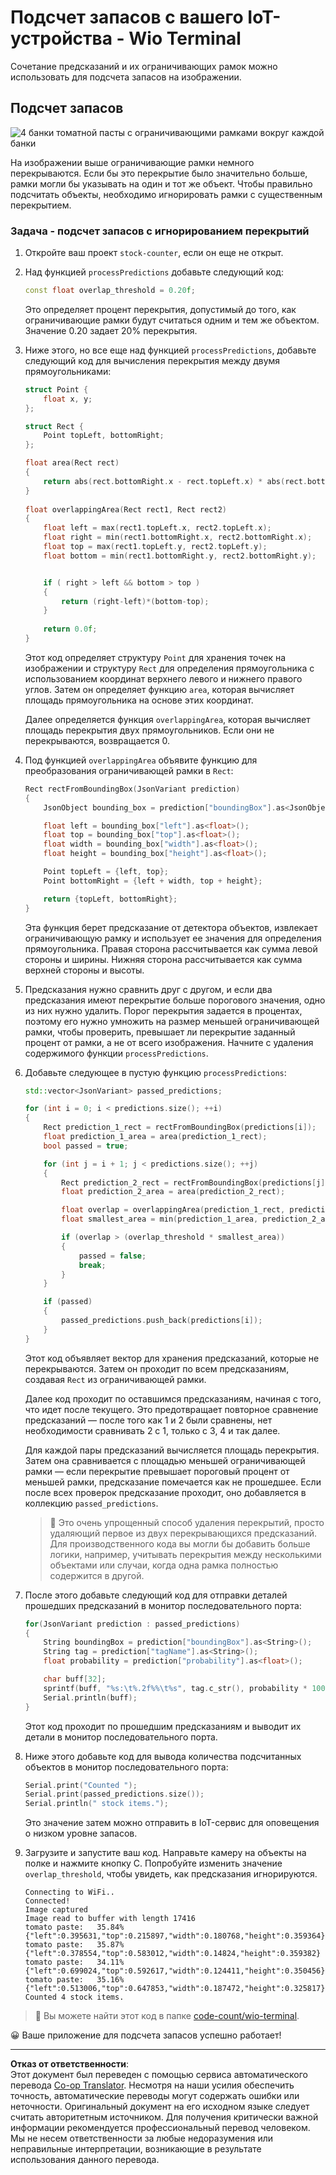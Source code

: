 <!--
CO_OP_TRANSLATOR_METADATA:
{
  "original_hash": "0b2ae20b0fc8e73c9598dea937cac038",
  "translation_date": "2025-08-26T21:33:11+00:00",
  "source_file": "5-retail/lessons/2-check-stock-device/wio-terminal-count-stock.md",
  "language_code": "ru"
}
-->
# Подсчет запасов с вашего IoT-устройства - Wio Terminal

Сочетание предсказаний и их ограничивающих рамок можно использовать для подсчета запасов на изображении.

## Подсчет запасов

![4 банки томатной пасты с ограничивающими рамками вокруг каждой банки](../../../../../translated_images/rpi-stock-with-bounding-boxes.b5540e2ecb7cd49f1271828d3be412671d950e87625c5597ea97c90f11e01097.ru.jpg)

На изображении выше ограничивающие рамки немного перекрываются. Если бы это перекрытие было значительно больше, рамки могли бы указывать на один и тот же объект. Чтобы правильно подсчитать объекты, необходимо игнорировать рамки с существенным перекрытием.

### Задача - подсчет запасов с игнорированием перекрытий

1. Откройте ваш проект `stock-counter`, если он еще не открыт.

1. Над функцией `processPredictions` добавьте следующий код:

    ```cpp
    const float overlap_threshold = 0.20f;
    ```

    Это определяет процент перекрытия, допустимый до того, как ограничивающие рамки будут считаться одним и тем же объектом. Значение 0.20 задает 20% перекрытия.

1. Ниже этого, но все еще над функцией `processPredictions`, добавьте следующий код для вычисления перекрытия между двумя прямоугольниками:

    ```cpp
    struct Point {
        float x, y;
    };

    struct Rect {
        Point topLeft, bottomRight;
    };

    float area(Rect rect)
    {
        return abs(rect.bottomRight.x - rect.topLeft.x) * abs(rect.bottomRight.y - rect.topLeft.y);
    }
     
    float overlappingArea(Rect rect1, Rect rect2)
    {
        float left = max(rect1.topLeft.x, rect2.topLeft.x);
        float right = min(rect1.bottomRight.x, rect2.bottomRight.x);
        float top = max(rect1.topLeft.y, rect2.topLeft.y);
        float bottom = min(rect1.bottomRight.y, rect2.bottomRight.y);
    
    
        if ( right > left && bottom > top )
        {
            return (right-left)*(bottom-top);
        }
        
        return 0.0f;
    }
    ```

    Этот код определяет структуру `Point` для хранения точек на изображении и структуру `Rect` для определения прямоугольника с использованием координат верхнего левого и нижнего правого углов. Затем он определяет функцию `area`, которая вычисляет площадь прямоугольника на основе этих координат.

    Далее определяется функция `overlappingArea`, которая вычисляет площадь перекрытия двух прямоугольников. Если они не перекрываются, возвращается 0.

1. Под функцией `overlappingArea` объявите функцию для преобразования ограничивающей рамки в `Rect`:

    ```cpp
    Rect rectFromBoundingBox(JsonVariant prediction)
    {
        JsonObject bounding_box = prediction["boundingBox"].as<JsonObject>();
    
        float left = bounding_box["left"].as<float>();
        float top = bounding_box["top"].as<float>();
        float width = bounding_box["width"].as<float>();
        float height = bounding_box["height"].as<float>();
    
        Point topLeft = {left, top};
        Point bottomRight = {left + width, top + height};
    
        return {topLeft, bottomRight};
    }
    ```

    Эта функция берет предсказание от детектора объектов, извлекает ограничивающую рамку и использует ее значения для определения прямоугольника. Правая сторона рассчитывается как сумма левой стороны и ширины. Нижняя сторона рассчитывается как сумма верхней стороны и высоты.

1. Предсказания нужно сравнить друг с другом, и если два предсказания имеют перекрытие больше порогового значения, одно из них нужно удалить. Порог перекрытия задается в процентах, поэтому его нужно умножить на размер меньшей ограничивающей рамки, чтобы проверить, превышает ли перекрытие заданный процент от рамки, а не от всего изображения. Начните с удаления содержимого функции `processPredictions`.

1. Добавьте следующее в пустую функцию `processPredictions`:

    ```cpp
    std::vector<JsonVariant> passed_predictions;

    for (int i = 0; i < predictions.size(); ++i)
    {
        Rect prediction_1_rect = rectFromBoundingBox(predictions[i]);
        float prediction_1_area = area(prediction_1_rect);
        bool passed = true;

        for (int j = i + 1; j < predictions.size(); ++j)
        {
            Rect prediction_2_rect = rectFromBoundingBox(predictions[j]);
            float prediction_2_area = area(prediction_2_rect);

            float overlap = overlappingArea(prediction_1_rect, prediction_2_rect);
            float smallest_area = min(prediction_1_area, prediction_2_area);

            if (overlap > (overlap_threshold * smallest_area))
            {
                passed = false;
                break;
            }
        }

        if (passed)
        {
            passed_predictions.push_back(predictions[i]);
        }
    }
    ```

    Этот код объявляет вектор для хранения предсказаний, которые не перекрываются. Затем он проходит по всем предсказаниям, создавая `Rect` из ограничивающей рамки.

    Далее код проходит по оставшимся предсказаниям, начиная с того, что идет после текущего. Это предотвращает повторное сравнение предсказаний — после того как 1 и 2 были сравнены, нет необходимости сравнивать 2 с 1, только с 3, 4 и так далее.

    Для каждой пары предсказаний вычисляется площадь перекрытия. Затем она сравнивается с площадью меньшей ограничивающей рамки — если перекрытие превышает пороговый процент от меньшей рамки, предсказание помечается как не прошедшее. Если после всех проверок предсказание проходит, оно добавляется в коллекцию `passed_predictions`.

    > 💁 Это очень упрощенный способ удаления перекрытий, просто удаляющий первое из двух перекрывающихся предсказаний. Для производственного кода вы могли бы добавить больше логики, например, учитывать перекрытия между несколькими объектами или случаи, когда одна рамка полностью содержится в другой.

1. После этого добавьте следующий код для отправки деталей прошедших предсказаний в монитор последовательного порта:

    ```cpp
    for(JsonVariant prediction : passed_predictions)
    {
        String boundingBox = prediction["boundingBox"].as<String>();
        String tag = prediction["tagName"].as<String>();
        float probability = prediction["probability"].as<float>();

        char buff[32];
        sprintf(buff, "%s:\t%.2f%%\t%s", tag.c_str(), probability * 100.0, boundingBox.c_str());
        Serial.println(buff);
    }
    ```

    Этот код проходит по прошедшим предсказаниям и выводит их детали в монитор последовательного порта.

1. Ниже этого добавьте код для вывода количества подсчитанных объектов в монитор последовательного порта:

    ```cpp
    Serial.print("Counted ");
    Serial.print(passed_predictions.size());
    Serial.println(" stock items.");
    ```

    Это значение затем можно отправить в IoT-сервис для оповещения о низком уровне запасов.

1. Загрузите и запустите ваш код. Направьте камеру на объекты на полке и нажмите кнопку C. Попробуйте изменить значение `overlap_threshold`, чтобы увидеть, как предсказания игнорируются.

    ```output
    Connecting to WiFi..
    Connected!
    Image captured
    Image read to buffer with length 17416
    tomato paste:   35.84%  {"left":0.395631,"top":0.215897,"width":0.180768,"height":0.359364}
    tomato paste:   35.87%  {"left":0.378554,"top":0.583012,"width":0.14824,"height":0.359382}
    tomato paste:   34.11%  {"left":0.699024,"top":0.592617,"width":0.124411,"height":0.350456}
    tomato paste:   35.16%  {"left":0.513006,"top":0.647853,"width":0.187472,"height":0.325817}
    Counted 4 stock items.
    ```

> 💁 Вы можете найти этот код в папке [code-count/wio-terminal](../../../../../5-retail/lessons/2-check-stock-device/code-count/wio-terminal).

😀 Ваше приложение для подсчета запасов успешно работает!

---

**Отказ от ответственности**:  
Этот документ был переведен с помощью сервиса автоматического перевода [Co-op Translator](https://github.com/Azure/co-op-translator). Несмотря на наши усилия обеспечить точность, автоматические переводы могут содержать ошибки или неточности. Оригинальный документ на его исходном языке следует считать авторитетным источником. Для получения критически важной информации рекомендуется профессиональный перевод человеком. Мы не несем ответственности за любые недоразумения или неправильные интерпретации, возникающие в результате использования данного перевода.